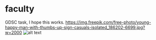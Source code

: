 # faculty
GDSC task, I hope this works.
https://img.freepik.com/free-photo/young-happy-man-with-thumbs-up-sign-casuals-isolated_186202-6699.jpg?w=2000
![alt text](https://img.freepik.com/free-photo/young-happy-man-with-thumbs-up-sign-casuals-isolated_186202-6699.jpg?w=2000)

